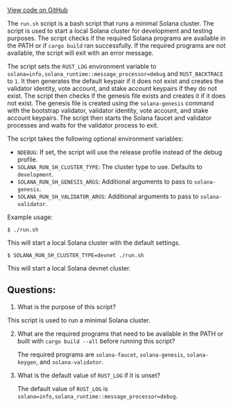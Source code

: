 [View code on GitHub](https://github.com/solana-labs/solana/blob/master/scripts/run.sh)

The `run.sh` script is a bash script that runs a minimal Solana cluster. The script is used to start a local Solana cluster for development and testing purposes. The script checks if the required Solana programs are available in the PATH or if `cargo build` ran successfully. If the required programs are not available, the script will exit with an error message.

The script sets the `RUST_LOG` environment variable to `solana=info,solana_runtime::message_processor=debug` and `RUST_BACKTRACE` to `1`. It then generates the default keypair if it does not exist and creates the validator identity, vote account, and stake account keypairs if they do not exist. The script then checks if the genesis file exists and creates it if it does not exist. The genesis file is created using the `solana-genesis` command with the bootstrap validator, validator identity, vote account, and stake account keypairs. The script then starts the Solana faucet and validator processes and waits for the validator process to exit.

The script takes the following optional environment variables:

- `NDEBUG`: If set, the script will use the release profile instead of the debug profile.
- `SOLANA_RUN_SH_CLUSTER_TYPE`: The cluster type to use. Defaults to `development`.
- `SOLANA_RUN_SH_GENESIS_ARGS`: Additional arguments to pass to `solana-genesis`.
- `SOLANA_RUN_SH_VALIDATOR_ARGS`: Additional arguments to pass to `solana-validator`.

Example usage:

```
$ ./run.sh
```

This will start a local Solana cluster with the default settings.

```
$ SOLANA_RUN_SH_CLUSTER_TYPE=devnet ./run.sh
```

This will start a local Solana devnet cluster.
## Questions: 
 1. What is the purpose of this script?
   
   This script is used to run a minimal Solana cluster.

2. What are the required programs that need to be available in the PATH or built with `cargo build --all` before running this script?
   
   The required programs are `solana-faucet`, `solana-genesis`, `solana-keygen`, and `solana-validator`.

3. What is the default value of `RUST_LOG` if it is unset?
   
   The default value of `RUST_LOG` is `solana=info,solana_runtime::message_processor=debug`.